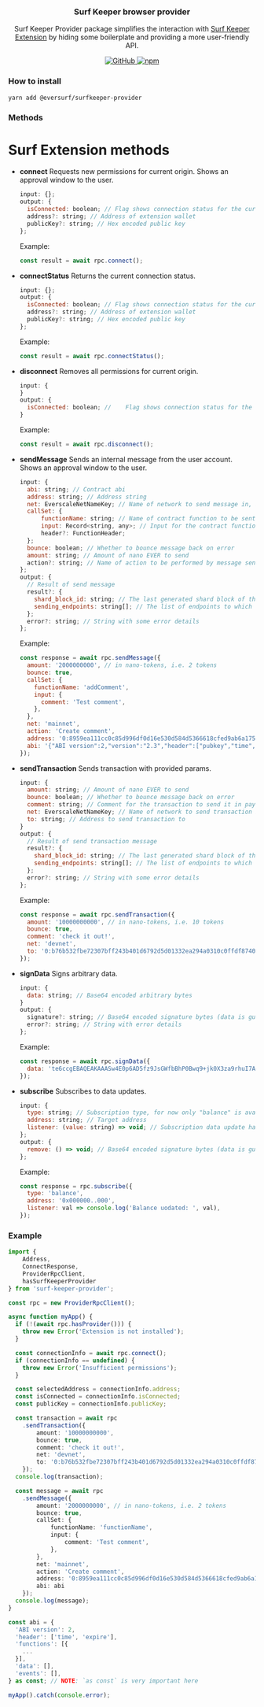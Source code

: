 <p align="center">
    <h3 align="center">Surf Keeper browser provider</h3>
    <p align="center">Surf Keeper Provider package simplifies the interaction with <a href="https://ever.surf/download/" target="_blank">Surf Keeper Extension</a> by hiding some boilerplate and providing a more user-friendly API.</p>
    <p align="center">
        <a href="/LICENSE">
            <img alt="GitHub" src="https://img.shields.io/github/license/broxus/everscale-inpage-provider" />
        </a>
        <a href="https://www.npmjs.com/package/@eversurf/surfkeeper-provider">
            <img alt="npm" src="https://img.shields.io/npm/v/@eversurf/surfkeeper-provider">
        </a>
    </p>
</p>

### How to install

```shell
yarn add @eversurf/surfkeeper-provider
```

### Methods

# Surf Extension methods

- **connect**
  Requests new permissions for current origin.
  Shows an approval window to the user.
  ```jsx
  input: {};
  output: {
  	isConnected: boolean; // Flag shows connection status for the current origin
  	address?: string; // Address of extension wallet
  	publicKey?: string; // Hex encoded public key
  };
  ```
  Example:
  ```jsx
  const result = await rpc.connect();
  ```
- **connectStatus**
  Returns the current connection status.
  ```jsx
  input: {};
  output: {
  	isConnected: boolean; // Flag shows connection status for the current origin
  	address?: string; // Address of extension wallet
  	publicKey?: string; // Hex encoded public key
  };
  ```
  Example:
  ```jsx
  const result = await rpc.connectStatus();
  ```
- **disconnect**
  Removes all permissions for current origin.
  ```jsx
  input: {
  }
  output: {
    isConnected: boolean; // 	Flag shows connection status for the current origin; should return `false` as disconnect method execution result
  }
  ```
  Example:
  ```jsx
  const result = await rpc.disconnect();
  ```
- **sendMessage**
  Sends an internal message from the user account.
  Shows an approval window to the user.
  ```jsx
  input: {
  	abi: string; // Contract abi
  	address: string; // Address string
  	net: EverscaleNetNameKey; // Name of network to send message in, i.e. 'mainnet' | 'devnet'
  	callSet: {
  		functionName: string; // Name of contract function to be sent to the contract
  		input: Record<string, any>; // Input for the contract function
  		header?: FunctionHeader;
  	};
  	bounce: boolean; // Whether to bounce message back on error
  	amount: string; // Amount of nano EVER to send
  	action?: string; // Name of action to be performed by message send
  };
  output: {
    // Result of send message
    result?: {
      shard_block_id: string; // The last generated shard block of the message destination account before the message was sent
      sending_endpoints: string[]; // The list of endpoints to which the message was sent
    };
    error?: string; // String with some error details
  };
  ```
  Example:
  ```jsx
  const response = await rpc.sendMessage({
    amount: '2000000000', // in nano-tokens, i.e. 2 tokens
    bounce: true,
    callSet: {
      functionName: 'addComment',
      input: {
        comment: 'Test comment',
      },
    },
    net: 'mainnet',
    action: 'Create comment',
    address: '0:8959ea111cc0c85d996df0d16e530d584d5366618cfed9ab6a1754828bb78479',
    abi: '{"ABI version":2,"version":"2.3","header":["pubkey","time","expire"]...',
  });
  ```
- **sendTransaction**
  Sends transaction with provided params.
  ```jsx
  input: {
    amount: string; // Amount of nano EVER to send
    bounce: boolean; // Whether to bounce message back on error
    comment: string; // Comment for the transaction to send it in payload
    net: EverscaleNetNameKey; // Name of network to send transaction in, i.e. 'mainnet' | 'devnet'
    to: string; // Address to send transaction to
  }
  output: {
    // Result of send transaction message
    result?: {
      shard_block_id: string; // The last generated shard block of the message destination account before the message was sent
      sending_endpoints: string[]; // The list of endpoints to which the message was sent
    };
    error?: string; // String with some error details
  };
  ```
  Example:
  ```jsx
  const response = await rpc.sendTransaction({
    amount: '10000000000', // in nano-tokens, i.e. 10 tokens
    bounce: true,
    comment: 'check it out!',
    net: 'devnet',
    to: '0:b76b532fbe72307bff243b401d6792d5d01332ea294a0310c0ffdf874026f2b9',
  });
  ```
- **signData**
  Signs arbitrary data.
  ```jsx
  input: {
    data: string; // Base64 encoded arbitrary bytes
  }
  output: {
    signature?: string; // Base64 encoded signature bytes (data is guaranteed to be 64 bytes long)
    error?: string; // String with error details
  };
  ```
  Example:
  ```jsx
  const response = await rpc.signData({
    data: 'te6ccgEBAQEAKAAASw4E0p6AD5fz9JsGWfbBhP0Bwq9+jk0X3za9rhuI7A1H3DxC0QBw',
  });
  ```
- **subscribe**
  Subscribes to data updates.
  ```jsx
  input: {
  	type: string; // Subscription type, for now only "balance" is available
  	address: string; // Target address
  	listener: (value: string) => void; // Subscription data update handler
  };
  output: {
  	remove: () => void; // Base64 encoded signature bytes (data is guaranteed to be 64 bytes long)
  };
  ```
  Example:
  ```jsx
  const response = rpc.subscribe({
    type: 'balance',
    address: '0x000000..000',
    listener: val => console.log('Balance uodated: ', val),
  });
  ```

### Example

```typescript
import {
    Address,
    ConnectResponse,
    ProviderRpcClient,
    hasSurfKeeperProvider
} from 'surf-keeper-provider';

const rpc = new ProviderRpcClient();

async function myApp() {
  if (!(await rpc.hasProvider())) {
    throw new Error('Extension is not installed');
  }

  const connectionInfo = await rpc.connect();
  if (connectionInfo == undefined) {
    throw new Error('Insufficient permissions');
  }

  const selectedAddress = connectionInfo.address;
  const isConnected = connectionInfo.isConnected;
  const publicKey = connectionInfo.publicKey;

  const transaction = await rpc
    .sendTransaction({
        amount: '10000000000',
        bounce: true,
        comment: 'check it out!',
        net: 'devnet',
        to: '0:b76b532fbe72307bff243b401d6792d5d01332ea294a0310c0ffdf874026f2b9'
    });
  console.log(transaction);

  const message = await rpc
    .sendMessage({
        amount: '2000000000', // in nano-tokens, i.e. 2 tokens
        bounce: true,
        callSet: {
            functionName: 'functionName',
            input: {
                comment: 'Test comment',
            },
        },
        net: 'mainnet',
        action: 'Create comment',
        address: '0:8959ea111cc0c85d996df0d16e530d584d5366618cfed9ab6a1754828bb78479',
        abi: abi
    });
  console.log(message);
}

const abi = {
  'ABI version': 2,
  'header': ['time', 'expire'],
  'functions': [{
    ...
  }],
  'data': [],
  'events': [],
} as const; // NOTE: `as const` is very important here

myApp().catch(console.error);
```
